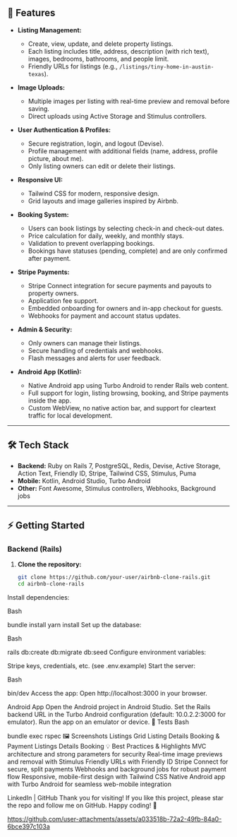

## 🚀 Features

- **Listing Management:**  
  - Create, view, update, and delete property listings.
  - Each listing includes title, address, description (with rich text), images, bedrooms, bathrooms, and people limit.
  - Friendly URLs for listings (e.g., `/listings/tiny-home-in-austin-texas`).

- **Image Uploads:**  
  - Multiple images per listing with real-time preview and removal before saving.
  - Direct uploads using Active Storage and Stimulus controllers.

- **User Authentication & Profiles:**  
  - Secure registration, login, and logout (Devise).
  - Profile management with additional fields (name, address, profile picture, about me).
  - Only listing owners can edit or delete their listings.

- **Responsive UI:**  
  - Tailwind CSS for modern, responsive design.
  - Grid layouts and image galleries inspired by Airbnb.

- **Booking System:**  
  - Users can book listings by selecting check-in and check-out dates.
  - Price calculation for daily, weekly, and monthly stays.
  - Validation to prevent overlapping bookings.
  - Bookings have statuses (pending, complete) and are only confirmed after payment.

- **Stripe Payments:**  
  - Stripe Connect integration for secure payments and payouts to property owners.
  - Application fee support.
  - Embedded onboarding for owners and in-app checkout for guests.
  - Webhooks for payment and account status updates.

- **Admin & Security:**  
  - Only owners can manage their listings.
  - Secure handling of credentials and webhooks.
  - Flash messages and alerts for user feedback.

- **Android App (Kotlin):**  
  - Native Android app using Turbo Android to render Rails web content.
  - Full support for login, listing browsing, booking, and Stripe payments inside the app.
  - Custom WebView, no native action bar, and support for cleartext traffic for local development.

---

## 🛠️ Tech Stack

- **Backend:** Ruby on Rails 7, PostgreSQL, Redis, Devise, Active Storage, Action Text, Friendly ID, Stripe, Tailwind CSS, Stimulus, Puma
- **Mobile:** Kotlin, Android Studio, Turbo Android
- **Other:** Font Awesome, Stimulus controllers, Webhooks, Background jobs

---

## ⚡ Getting Started

### Backend (Rails)

1. **Clone the repository:**
   ```bash
   git clone https://github.com/your-user/airbnb-clone-rails.git
   cd airbnb-clone-rails
Install dependencies:

Bash

bundle install
yarn install
Set up the database:

Bash

rails db:create db:migrate db:seed
Configure environment variables:

Stripe keys, credentials, etc. (see .env.example)
Start the server:

Bash

bin/dev
Access the app:
Open http://localhost:3000 in your browser.

Android App
Open the Android project in Android Studio.
Set the Rails backend URL in the Turbo Android configuration (default: 10.0.2.2:3000 for emulator).
Run the app on an emulator or device.
🧪 Tests
Bash

bundle exec rspec
🖼️ Screenshots
Listings Grid	Listing Details	Booking & Payment
Listings	Details	Booking
💡 Best Practices & Highlights
MVC architecture and strong parameters for security
Real-time image previews and removal with Stimulus
Friendly URLs with Friendly ID
Stripe Connect for secure, split payments
Webhooks and background jobs for robust payment flow
Responsive, mobile-first design with Tailwind CSS
Native Android app with Turbo Android for seamless web-mobile integration

LinkedIn | GitHub
Thank you for visiting! If you like this project, please star the repo and follow me on GitHub.
Happy coding! 🚀



https://github.com/user-attachments/assets/a033518b-72a2-49fb-84a0-6bce397c103a


